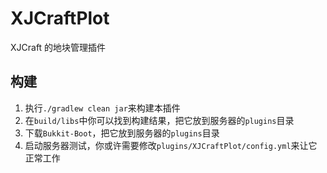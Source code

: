 # XJCraftPlot
XJCraft 的地块管理插件

## 构建
1. 执行`./gradlew clean jar`来构建本插件
2. 在`build/libs`中你可以找到构建结果，把它放到服务器的`plugins`目录
3. 下载`Bukkit-Boot`，把它放到服务器的`plugins`目录
4. 启动服务器测试，你或许需要修改`plugins/XJCraftPlot/config.yml`来让它正常工作
